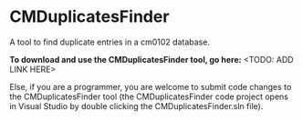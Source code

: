 # CMDuplicatesFinder
A tool to find duplicate entries in a cm0102 database.

**To download and use the CMDuplicatesFinder tool, go here:** <TODO: ADD LINK HERE>

Else, if you are a programmer, you are welcome to submit code changes to the CMDuplicatesFinder tool (the CMDuplicatesFinder code project opens in Visual Studio by double clicking the CMDuplicatesFinder.sln file).
